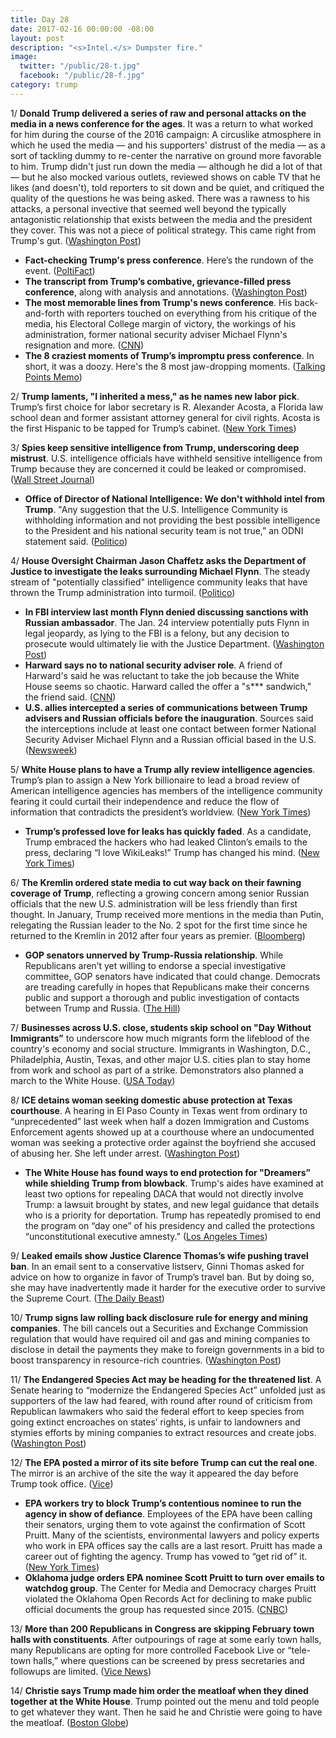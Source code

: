 ```yaml
---
title: Day 28
date: 2017-02-16 00:00:00 -08:00
layout: post
description: "<s>Intel.</s> Dumpster fire."
image:
  twitter: "/public/28-t.jpg"
  facebook: "/public/28-f.jpg"
category: trump
---
```


1/ **Donald Trump delivered a series of raw and personal attacks on the media in a news conference for the ages**. It was a return to what worked for him during the course of the 2016 campaign: A circuslike atmosphere in which he used the media — and his supporters' distrust of the media — as a sort of tackling dummy to re-center the narrative on ground more favorable to him. Trump didn't just run down the media — although he did a lot of that — but he also mocked various outlets, reviewed shows on cable TV that he likes (and doesn't), told reporters to sit down and be quiet, and critiqued the quality of the questions he was being asked. There was a rawness to his attacks, a personal invective that seemed well beyond the typically antagonistic relationship that exists between the media and the president they cover. This was not a piece of political strategy. This came right from Trump's gut. ([Washington Post](https://www.washingtonpost.com/news/the-fix/wp/2017/02/16/donald-trump-delivers-a-series-of-raw-and-wild-attacks-on-the-media-in-a-press-conference-for-the-ages/)) 

* **Fact-checking Trump's press conference**. Here’s the rundown of the event. ([PoltiFact](http://www.politifact.com/truth-o-meter/article/2017/feb/16/fact-checking-donald-trumps-press-conference/)) 
* **The transcript from Trump’s combative, grievance-filled press conference**, along with analysis and annotations. ([Washington Post](https://www.washingtonpost.com/news/the-fix/wp/2017/02/16/donald-trumps-grievance-filled-press-conference-annotated/)) 
* **The most memorable lines from Trump's news conference**. His back-and-forth with reporters touched on everything from his critique of the media, his Electoral College margin of victory, the workings of his administration, former national security adviser Michael Flynn's resignation and more. ([CNN](http://www.cnn.com/2017/02/16/politics/most-memorable-lines-donald-trump/index.html)) 
* **The 8 craziest moments of Trump’s impromptu press conference**. In short, it was a doozy. Here's the 8 most jaw-dropping moments. ([Talking Points Memo](http://talkingpointsmemo.com/dc/craziest-moments-trump-press-conference-leaks-russia)) 

2/ **Trump laments, "I inherited a mess," as he names new labor pick**. Trump’s first choice for labor secretary is R. Alexander Acosta, a Florida law school dean and former assistant attorney general for civil rights. Acosta is the first Hispanic to be tapped for Trump’s cabinet. ([New York Times](https://www.nytimes.com/2017/02/16/us/politics/alexander-acosta-labor-secretary-trump.html)) 

3/ **Spies keep sensitive intelligence from Trump, underscoring deep mistrust**. U.S. intelligence officials have withheld sensitive intelligence from Trump because they are concerned it could be leaked or compromised. ([Wall Street Journal](https://www.wsj.com/articles/spies-keep-intelligence-from-donald-trump-1487209351)) 

* **Office of Director of National Intelligence: We don't withhold intel from Trump**. "Any suggestion that the U.S. Intelligence Community is withholding information and not providing the best possible intelligence to the President and his national security team is not true,” an ODNI statement said. ([Politico](http://www.politico.com/story/2017/02/office-director-national-intelligence-trump-intel-wsj-235080)) 

4/ **House Oversight Chairman Jason Chaffetz asks the Department of Justice to investigate the leaks surrounding Michael Flynn**. The steady stream of "potentially classified" intelligence community leaks that have thrown the Trump administration into turmoil. ([Politico](http://www.politico.com/story/2017/02/chaffetz-leaks-michael-flynn-235079)) 

* **In FBI interview last month Flynn denied discussing sanctions with Russian ambassador**. The Jan. 24 interview potentially puts Flynn in legal jeopardy, as lying to the FBI is a felony, but any decision to prosecute would ultimately lie with the Justice Department. ([Washington Post](https://www.washingtonpost.com/world/national-security/flynn-in-fbi-interview-denied-discussing-sanctions-with-russian-ambassador/2017/02/16/e3e1e16a-f3d5-11e6-8d72-263470bf0401_story.html)) 
* **Harward says no to national security adviser role**. A friend of Harward's said he was reluctant to take the job because the White House seems so chaotic. Harward called the offer a "s*** sandwich," the friend said. ([CNN](http://www.cnn.com/2017/02/16/politics/harward-says-no-to-national-security-adviser-role/)) 
* **U.S. allies intercepted a series of communications between Trump advisers and Russian officials before the inauguration**. Sources said the interceptions include at least one contact between former National Security Adviser Michael Flynn and a Russian official based in the U.S. ([Newsweek](http://www.newsweek.com/allies-intercept-russia-trump-adviser-communications-557283)) 

5/ **White House plans to have a Trump ally review intelligence agencies**. Trump’s plan to assign a New York billionaire to lead a broad review of American intelligence agencies has members of the intelligence community fearing it could curtail their independence and reduce the flow of information that contradicts the president’s worldview. ([New York Times](https://www.nytimes.com/2017/02/15/us/politics/trump-intelligence-agencies-stephen-feinberg.html)) 

* **Trump’s professed love for leaks has quickly faded**. As a candidate, Trump embraced the hackers who had leaked Clinton’s emails to the press, declaring “I love WikiLeaks!” Trump has changed his mind. ([New York Times](https://www.nytimes.com/2017/02/15/us/politics/leaks-donald-trump.html)) 

6/ **The Kremlin ordered state media to cut way back on their fawning coverage of Trump**, reflecting a growing concern among senior Russian officials that the new U.S. administration will be less friendly than first thought. In January, Trump received more mentions in the media than Putin, relegating the Russian leader to the No. 2 spot for the first time since he returned to the Kremlin in 2012 after four years as premier. ([Bloomberg](https://www.bloomberg.com/politics/articles/2017-02-16/kremlin-said-to-tell-media-to-cut-back-on-fawning-trump-coverage)) 

* **GOP senators unnerved by Trump-Russia relationship**. While Republicans aren’t yet willing to endorse a special investigative committee, GOP senators have indicated that could change. Democrats are treading carefully in hopes that Republicans make their concerns public and support a thorough and public investigation of contacts between Trump and Russia. ([The Hill](http://thehill.com/homenews/senate/319800-gop-senators-unnerved-by-trump-russia-relationship)) 

7/ **Businesses across U.S. close, students skip school on "Day Without Immigrants”** to underscore how much migrants form the lifeblood of the country's economy and social structure. Immigrants in Washington, D.C., Philadelphia, Austin, Texas, and other major U.S. cities plan to stay home from work and school as part of a strike. Demonstrators also planned a march to the White House. ([USA Today](http://www.usatoday.com/story/news/nation/2017/02/16/a-day-without-immigrants-strike/97965460/)) 

8/ **ICE detains woman seeking domestic abuse protection at Texas courthouse**. A hearing in El Paso County in Texas went from ordinary to “unprecedented” last week when half a dozen Immigration and Customs Enforcement agents showed up at a courthouse where an undocumented woman was seeking a protective order against the boyfriend she accused of abusing her. She left under arrest. ([Washington Post](https://www.washingtonpost.com/news/morning-mix/wp/2017/02/16/this-is-really-unprecedented-ice-detains-woman-seeking-domestic-abuse-protection-at-texas-courthouse/)) 

* **The White House has found ways to end protection for "Dreamers” while shielding Trump from blowback**. Trump's aides have examined at least two options for repealing DACA that would not directly involve Trump: a lawsuit brought by states, and new legal guidance that details who is a priority for deportation. Trump has repeatedly promised to end the program on “day one” of his presidency and called the protections “unconstitutional executive amnesty.” ([Los Angeles Times](http://www.latimes.com/politics/la-na-pol-trump-daca-20170216-story.html)) 

9/ **Leaked emails show Justice Clarence Thomas’s wife pushing travel ban**. In an email sent to a conservative listserv, Ginni Thomas asked for advice on how to organize in favor of Trump’s travel ban. But by doing so, she may have inadvertently made it harder for the executive order to survive the Supreme Court. ([The Daily Beast](http://www.thedailybeast.com/articles/2017/02/16/leaked-emails-show-justice-clarence-thomas-s-wife-pushing-travel-ban.html)) 

10/ **Trump signs law rolling back disclosure rule for energy and mining companies**. The bill cancels out a Securities and Exchange Commission regulation that would have required oil and gas and mining companies to disclose in detail the payments they make to foreign governments in a bid to boost transparency in resource-rich countries. ([Washington Post](https://www.washingtonpost.com/business/economy/trump-signs-law-rolling-back-disclosure-rule-for-energy-and-mining-companies/2017/02/14/ccd93e90-f2cd-11e6-b9c9-e83fce42fb61_story.html)) 

11/ **The Endangered Species Act may be heading for the threatened list**. A Senate hearing to “modernize the Endangered Species Act” unfolded just as supporters of the law had feared, with round after round of criticism from Republican lawmakers who said the federal effort to keep species from going extinct encroaches on states’ rights, is unfair to landowners and stymies efforts by mining companies to extract resources and create jobs. ([Washington Post](https://www.washingtonpost.com/news/energy-environment/wp/2017/02/15/the-endangered-species-act-may-be-heading-for-the-threatened-list-this-hearing-confirmed-it/)) 

12/ **The EPA posted a mirror of its site before Trump can cut the real one**. The mirror is an archive of the site the way it appeared the day before Trump took office. ([Vice](https://www.vice.com/en_us/article/the-epa-posted-a-mirror-of-its-website-before-trump-can-gut-the-real-one-vgtrn)) 

* **EPA workers try to block Trump’s contentious nominee to run the agency in show of defiance**. Employees of the EPA have been calling their senators, urging them to vote against the confirmation of Scott Pruitt. Many of the scientists, environmental lawyers and policy experts who work in EPA offices say the calls are a last resort. Pruitt has made a career out of fighting the agency. Trump has vowed to “get rid of” it. ([New York Times](https://www.nytimes.com/2017/02/16/us/politics/scott-pruitt-environmental-protection-agency.html)) 
* **Oklahoma judge orders EPA nominee Scott Pruitt to turn over emails to watchdog group**. The Center for Media and Democracy charges Pruitt violated the Oklahoma Open Records Act for declining to make public official documents the group has requested since 2015. ([CNBC](http://www.cnbc.com/2017/02/16/judge-holds-hearing-on-whether-epa-nominee-violated-transparency-law.html)) 

13/ **More than 200 Republicans in Congress are skipping February town halls with constituents**. After outpourings of rage at some early town halls, many Republicans are opting for more controlled Facebook Live or “tele-town halls,” where questions can be screened by press secretaries and followups are limited. ([Vice News](https://news.vice.com/story/more-than-200-republicans-in-congress-are-skipping-february-town-halls-with-constituents)) 

14/ **Christie says Trump made him order the meatloaf when they dined together at the White House**. Trump pointed out the menu and told people to get whatever they want. Then he said he and Christie were going to have the meatloaf. ([Boston Globe](http://www.bostonglobe.com/news/politics/2017/02/16/christie-says-trump-made-him-order-meatloaf-meal-together/ocBdUJgphM8lK10xWM6TkJ/story.html)) 
